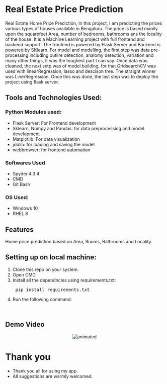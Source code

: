# Real Estate Price Prediction

Real Estate Home Price Prediction, In this project, I am predicting the prices various types of houses available in Bengaluru.
The price is based manily upon the squarefeet Area, number of bedrooms, bathrooms ans the locality of the house.
It is a Machine Learning project with full frontend and backend support. The frontend is powered by Flask Server and Backend is powered by SKlearn.
For model and modelling, the first step was data pre-processing including outlire detection, analomy detection, variation and many other things, it was the toughest part I can say. Once data was cleaned, the next setp was of model building, for that GridsearchCV was used with linearRegression, lasso and descison tree. The straight winner was LinerRegression. Once this was done, the last step was to deploy the project using flask server.

## Tools and Technologies Used:

### Python Modules used:
- Flask Server: For Frontend development
- Sklearn, Numpy and Pandas: for data preprocessing and model development
- Matplotlib: For data visualization
- joblib: for loading and saving the model
- webbrowser: for frontend automation

### Softwares Used 
- Spyder 4.3.4
- CMD
- Git Bash

### OS Used:
- Windows 10
- RHEL 8

## Features  
Home price prediction based on Area, Rooms, Bathrooms and Locality.

## Setting up on local machine: 
1. Clone this repo on your system.
2. Open CMD
3. Install all the dependncies using requirements.txt:
	<pre> pip install requirements.txt </pre>
3. Run the following command:
	<pre> </pre>

## Demo Video 
<p align="center"> <img src="https://github.com/Ddhruv-IOT/D-Analyzer/blob/main/demo%20data/demo.gif" alt="animated" /> </p>

# Thank you
- Thank you all for using my app.
- All suggestions are warmly welcomed.

